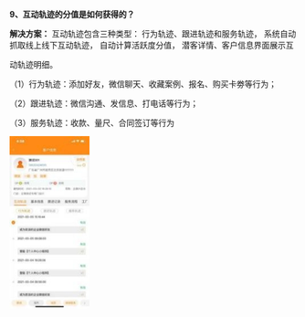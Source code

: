 <a name="bookmark10"></a>**9、互动轨迹的分值是如何获得的？**

**解决方案：** 互动轨迹包含三种类型：  行为轨迹、跟进轨迹和服务轨迹，  系统自动 抓取线上线下互动轨迹，  自动计算活跃度分值，  潜客详情、客户信息界面展示互

动轨迹明细。

（1）行为轨迹：添加好友，微信聊天、收藏案例、报名、购买卡劵等行为；

（2）跟进轨迹：微信沟通、发信息、打电话等行为；

（3）服务轨迹：收款、量尺、合同签订等行为


![](Aspose.Words.743ec09f-69f1-423f-8ce4-456105bed2a1.014.jpeg)

